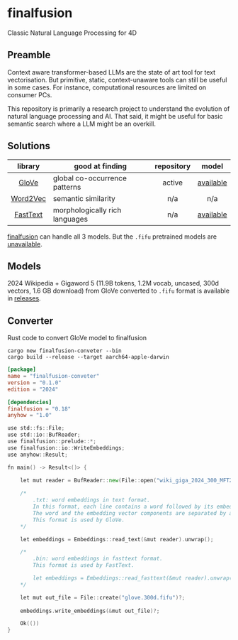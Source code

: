 # finalfusion
Classic Natural Language Processing for 4D

## Preamble

Context aware transformer-based LLMs are the state of art tool for text vectorisation. But primitive, static, context-unaware tools can still be useful in some cases. For instance, computational resources are limited on consumer PCs. 

This repository is primarily a research project to understand the evolution of natural language processing and AI. That said, it might be useful for basic semantic search where a LLM might be an overkill.

## Solutions

|library|good at finding|repository|model|
|:-:|-|:-:|:-:|
|[GloVe](https://nlp.stanford.edu/projects/glove/)|global co-occurrence patterns|active|[available](https://nlp.stanford.edu/projects/glove/)|
|[Word2Vec](https://code.google.com/archive/p/word2vec/)|semantic similarity|n/a|n/a|
|[FastText](https://fasttext.cc)|morphologically rich languages |n/a|[available](https://fasttext.cc/docs/en/crawl-vectors.html)|

[finalfusion](https://docs.rs/finalfusion/latest/finalfusion/) can handle all 3 models. But the `.fifu` pretrained models are [unavailable](https://finalfusion.github.io/pretrained).

## Models

2024 Wikipedia + Gigaword 5 (11.9B tokens, 1.2M vocab, uncased, 300d vectors, 1.6 GB download) from GloVe converted to `.fifu` format is available in [releases](https://github.com/miyako/finalfusion/releases/tag/glove.300d.fifu).

## Converter 

Rust code to convert GloVe model to finalfusion

```
cargo new finalfusion-conveter --bin
cargo build --release --target aarch64-apple-darwin
```

```toml
[package]
name = "finalfusion-conveter"
version = "0.1.0"
edition = "2024"

[dependencies]
finalfusion = "0.18"
anyhow = "1.0"
```

```go
use std::fs::File;
use std::io::BufReader;
use finalfusion::prelude::*;
use finalfusion::io::WriteEmbeddings;
use anyhow::Result;

fn main() -> Result<()> {
        
    let mut reader = BufReader::new(File::open("wiki_giga_2024_300_MFT20_vectors_seed_2024_alpha_0.75_eta_0.05_combined.txt").unwrap());

    /*
        .txt: word embeddings in text format.
        In this format, each line contains a word followed by its embedding.
        The word and the embedding vector components are separated by a space.
        This format is used by GloVe.
    */

    let embeddings = Embeddings::read_text(&mut reader).unwrap();

    /*
        .bin: word embeddings in fasttext format.
        This format is used by FastText.

        let embeddings = Embeddings::read_fasttext(&mut reader).unwrap();
    */

    let mut out_file = File::create("glove.300d.fifu")?;
    
    embeddings.write_embeddings(&mut out_file)?;

    Ok(())
}
```

